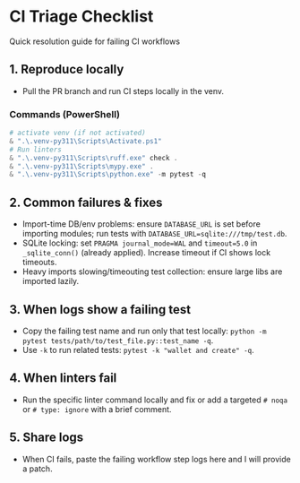 # CI Triage Checklist

Quick resolution guide for failing CI workflows

## 1. Reproduce locally

- Pull the PR branch and run CI steps locally in the venv.

### Commands (PowerShell)

```powershell
# activate venv (if not activated)
& ".\.venv-py311\Scripts\Activate.ps1"
# Run linters
& ".\.venv-py311\Scripts\ruff.exe" check .
& ".\.venv-py311\Scripts\mypy.exe" .
& ".\.venv-py311\Scripts\python.exe" -m pytest -q
```

## 2. Common failures & fixes

- Import-time DB/env problems: ensure `DATABASE_URL` is set before importing modules; run tests with `DATABASE_URL=sqlite:///tmp/test.db`.
- SQLite locking: set `PRAGMA journal_mode=WAL` and `timeout=5.0` in `_sqlite_conn()` (already applied). Increase timeout if CI shows lock timeouts.
- Heavy imports slowing/timeouting test collection: ensure large libs are imported lazily.

## 3. When logs show a failing test

- Copy the failing test name and run only that test locally: `python -m pytest tests/path/to/test_file.py::test_name -q`.
- Use `-k` to run related tests: `pytest -k "wallet and create" -q`.

## 4. When linters fail

- Run the specific linter command locally and fix or add a targeted `# noqa` or `# type: ignore` with a brief comment.

## 5. Share logs

- When CI fails, paste the failing workflow step logs here and I will provide a patch.
